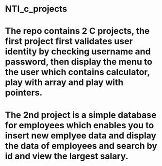 # NTI_c_projects
# The repo contains 2 C projects, the first project first validates user identity by checking username and password, then display the menu to the user which contains calculator, play with array and play with pointers.

# The 2nd project is a simple database for employees which enables you to insert new emplyee data and display the data of employees and search by id and view the largest salary.
